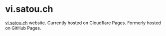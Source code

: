 # vi.satou.ch
[vi.satou.ch](https://vi.satou.ch/) website. Currently hosted on Cloudflare Pages. Formerly hosted on GitHub Pages.
